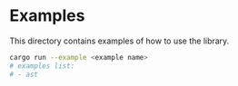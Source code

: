 # Examples

This directory contains examples of how to use the library.

<!-- todo: add some examples -->

```bash
cargo run --example <example name>
# examples list:
# - ast
```
